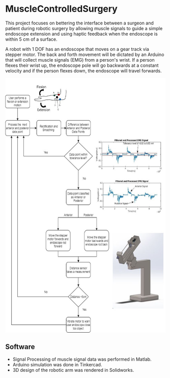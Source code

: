 # MuscleControlledSurgery
This project focuses on bettering the interface between a surgeon and patient during robotic surgery by allowing muscle signals to guide a simple endoscope extension and using haptic feedback when the endoscope is within 5 cm of a surface.

A robot with 1 DOF has an endoscope that moves on a gear track via stepper motor. The back and forth movement will be dictated by an Arduino that will collect muscle signals (EMG) from a person's wrist. If a person flexes their wrist up, the endoscope pole will go backwards at a constant velocity and if the person flexes down, the endoscope will travel forwards.

<p align="center">
  <img width="600" height="800"src="https://github.com/darrentran33/MuscleControlledSurgery/blob/master/Diagrams/BlockDiagram.jpg">
</p>

## Software
  * Signal Processing of muscle signal data was performed in Matlab.
  * Arduino simulation was done in Tinkercad.
  * 3D design of the robotic arm was rendered in Solidworks.
